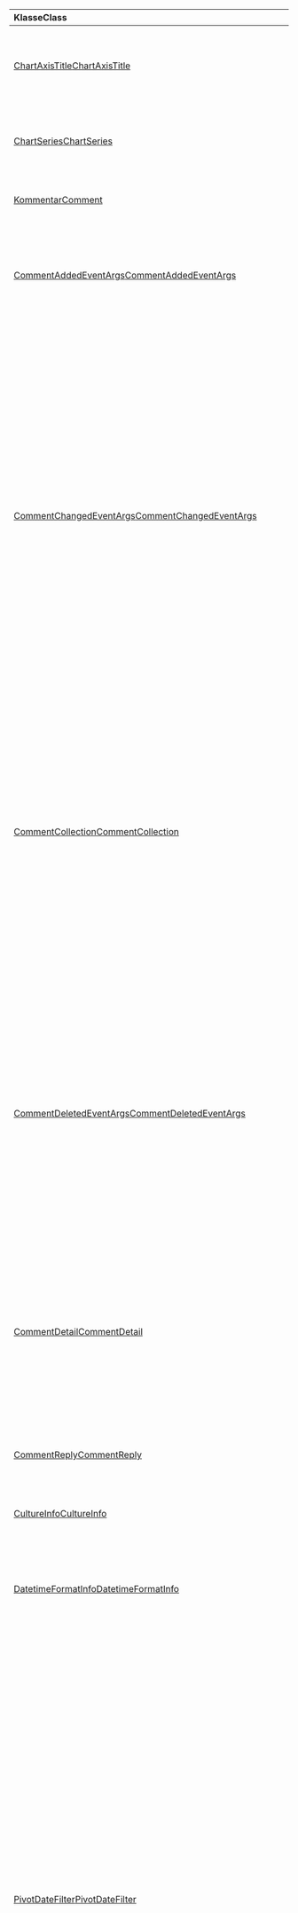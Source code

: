 | <span data-ttu-id="d9bc7-101">Klasse</span><span class="sxs-lookup"><span data-stu-id="d9bc7-101">Class</span></span> | <span data-ttu-id="d9bc7-102">Felder</span><span class="sxs-lookup"><span data-stu-id="d9bc7-102">Fields</span></span> | <span data-ttu-id="d9bc7-103">Beschreibung</span><span class="sxs-lookup"><span data-stu-id="d9bc7-103">Description</span></span> |
|:---|:---|:---|
|[<span data-ttu-id="d9bc7-104">ChartAxisTitle</span><span class="sxs-lookup"><span data-stu-id="d9bc7-104">ChartAxisTitle</span></span>](/javascript/api/excel/excel.chartaxistitle)|[<span data-ttu-id="d9bc7-105">textOrientation</span><span class="sxs-lookup"><span data-stu-id="d9bc7-105">textOrientation</span></span>](/javascript/api/excel/excel.chartaxistitle#textorientation)|<span data-ttu-id="d9bc7-106">Gibt den Winkel an, an dem der Text für den Titel der Diagrammachse ausgerichtet ist.</span><span class="sxs-lookup"><span data-stu-id="d9bc7-106">Specifies the angle to which the text is oriented for the chart axis title.</span></span>|
|[<span data-ttu-id="d9bc7-107">ChartSeries</span><span class="sxs-lookup"><span data-stu-id="d9bc7-107">ChartSeries</span></span>](/javascript/api/excel/excel.chartseries)|[<span data-ttu-id="d9bc7-108">getDimensionValues(dimension: Excel. ChartSeriesDimension)</span><span class="sxs-lookup"><span data-stu-id="d9bc7-108">getDimensionValues(dimension: Excel.ChartSeriesDimension)</span></span>](/javascript/api/excel/excel.chartseries#getdimensionvalues-dimension-)|<span data-ttu-id="d9bc7-109">Ruft die Werte aus einer einzelnen Dimension der Diagrammreihe ab.</span><span class="sxs-lookup"><span data-stu-id="d9bc7-109">Gets the values from a single dimension of the chart series.</span></span>|
|[<span data-ttu-id="d9bc7-110">Kommentar</span><span class="sxs-lookup"><span data-stu-id="d9bc7-110">Comment</span></span>](/javascript/api/excel/excel.comment)|[<span data-ttu-id="d9bc7-111">contentType</span><span class="sxs-lookup"><span data-stu-id="d9bc7-111">contentType</span></span>](/javascript/api/excel/excel.comment#contenttype)|<span data-ttu-id="d9bc7-112">Ruft den Inhaltstyp des Kommentars ab.</span><span class="sxs-lookup"><span data-stu-id="d9bc7-112">Gets the content type of the comment.</span></span>|
|[<span data-ttu-id="d9bc7-113">CommentAddedEventArgs</span><span class="sxs-lookup"><span data-stu-id="d9bc7-113">CommentAddedEventArgs</span></span>](/javascript/api/excel/excel.commentaddedeventargs)|[<span data-ttu-id="d9bc7-114">commentDetails</span><span class="sxs-lookup"><span data-stu-id="d9bc7-114">commentDetails</span></span>](/javascript/api/excel/excel.commentaddedeventargs#commentdetails)|<span data-ttu-id="d9bc7-115">Ruft das `CommentDetail` Array ab, das die Kommentar-ID und die IDs der zugehörigen Antworten enthält.</span><span class="sxs-lookup"><span data-stu-id="d9bc7-115">Gets the `CommentDetail` array that contains the comment ID and IDs of its related replies.</span></span>|
||[<span data-ttu-id="d9bc7-116">source</span><span class="sxs-lookup"><span data-stu-id="d9bc7-116">source</span></span>](/javascript/api/excel/excel.commentaddedeventargs#source)|<span data-ttu-id="d9bc7-117">Gibt die Quelle des Ereignisses an.</span><span class="sxs-lookup"><span data-stu-id="d9bc7-117">Specifies the source of the event.</span></span>|
||[<span data-ttu-id="d9bc7-118">type</span><span class="sxs-lookup"><span data-stu-id="d9bc7-118">type</span></span>](/javascript/api/excel/excel.commentaddedeventargs#type)|<span data-ttu-id="d9bc7-119">Ruft den Typ des Ereignisses ab.</span><span class="sxs-lookup"><span data-stu-id="d9bc7-119">Gets the type of the event.</span></span>|
||[<span data-ttu-id="d9bc7-120">worksheetId</span><span class="sxs-lookup"><span data-stu-id="d9bc7-120">worksheetId</span></span>](/javascript/api/excel/excel.commentaddedeventargs#worksheetid)|<span data-ttu-id="d9bc7-121">Ruft die ID des Arbeitsblatts ab, in dem das Ereignis aufgetreten ist.</span><span class="sxs-lookup"><span data-stu-id="d9bc7-121">Gets the ID of the worksheet in which the event happened.</span></span>|
|[<span data-ttu-id="d9bc7-122">CommentChangedEventArgs</span><span class="sxs-lookup"><span data-stu-id="d9bc7-122">CommentChangedEventArgs</span></span>](/javascript/api/excel/excel.commentchangedeventargs)|[<span data-ttu-id="d9bc7-123">changeType</span><span class="sxs-lookup"><span data-stu-id="d9bc7-123">changeType</span></span>](/javascript/api/excel/excel.commentchangedeventargs#changetype)|<span data-ttu-id="d9bc7-124">Ruft den Änderungstyp ab, der angibt, wie das geänderte Ereignis ausgelöst wird.</span><span class="sxs-lookup"><span data-stu-id="d9bc7-124">Gets the change type that represents how the changed event is triggered.</span></span>|
||[<span data-ttu-id="d9bc7-125">commentDetails</span><span class="sxs-lookup"><span data-stu-id="d9bc7-125">commentDetails</span></span>](/javascript/api/excel/excel.commentchangedeventargs#commentdetails)|<span data-ttu-id="d9bc7-126">Ruft das `CommentDetail` Array ab, das die Kommentar-ID und die IDs der zugehörigen Antworten enthält.</span><span class="sxs-lookup"><span data-stu-id="d9bc7-126">Get the `CommentDetail` array which contains the comment ID and IDs of its related replies.</span></span>|
||[<span data-ttu-id="d9bc7-127">source</span><span class="sxs-lookup"><span data-stu-id="d9bc7-127">source</span></span>](/javascript/api/excel/excel.commentchangedeventargs#source)|<span data-ttu-id="d9bc7-128">Gibt die Quelle des Ereignisses an.</span><span class="sxs-lookup"><span data-stu-id="d9bc7-128">Specifies the source of the event.</span></span>|
||[<span data-ttu-id="d9bc7-129">type</span><span class="sxs-lookup"><span data-stu-id="d9bc7-129">type</span></span>](/javascript/api/excel/excel.commentchangedeventargs#type)|<span data-ttu-id="d9bc7-130">Ruft den Typ des Ereignisses ab.</span><span class="sxs-lookup"><span data-stu-id="d9bc7-130">Gets the type of the event.</span></span>|
||[<span data-ttu-id="d9bc7-131">worksheetId</span><span class="sxs-lookup"><span data-stu-id="d9bc7-131">worksheetId</span></span>](/javascript/api/excel/excel.commentchangedeventargs#worksheetid)|<span data-ttu-id="d9bc7-132">Ruft die ID des Arbeitsblatts ab, in dem das Ereignis aufgetreten ist.</span><span class="sxs-lookup"><span data-stu-id="d9bc7-132">Gets the ID of the worksheet in which the event happened.</span></span>|
|[<span data-ttu-id="d9bc7-133">CommentCollection</span><span class="sxs-lookup"><span data-stu-id="d9bc7-133">CommentCollection</span></span>](/javascript/api/excel/excel.commentcollection)|[<span data-ttu-id="d9bc7-134">onAdded</span><span class="sxs-lookup"><span data-stu-id="d9bc7-134">onAdded</span></span>](/javascript/api/excel/excel.commentcollection#onadded)|<span data-ttu-id="d9bc7-135">Tritt auf, wenn die Kommentare hinzugefügt werden.</span><span class="sxs-lookup"><span data-stu-id="d9bc7-135">Occurs when the comments are added.</span></span>|
||[<span data-ttu-id="d9bc7-136">onChanged</span><span class="sxs-lookup"><span data-stu-id="d9bc7-136">onChanged</span></span>](/javascript/api/excel/excel.commentcollection#onchanged)|<span data-ttu-id="d9bc7-137">Tritt auf, wenn Kommentare oder Antworten in einer Kommentarsammlung geändert werden, z. B. wenn Antworten gelöscht werden.</span><span class="sxs-lookup"><span data-stu-id="d9bc7-137">Occurs when comments or replies in a comment collection are changed, including when replies are deleted.</span></span>|
||[<span data-ttu-id="d9bc7-138">onDeleted</span><span class="sxs-lookup"><span data-stu-id="d9bc7-138">onDeleted</span></span>](/javascript/api/excel/excel.commentcollection#ondeleted)|<span data-ttu-id="d9bc7-139">Tritt auf, wenn Kommentare in der Kommentarsammlung gelöscht werden.</span><span class="sxs-lookup"><span data-stu-id="d9bc7-139">Occurs when comments are deleted in the comment collection.</span></span>|
|[<span data-ttu-id="d9bc7-140">CommentDeletedEventArgs</span><span class="sxs-lookup"><span data-stu-id="d9bc7-140">CommentDeletedEventArgs</span></span>](/javascript/api/excel/excel.commentdeletedeventargs)|[<span data-ttu-id="d9bc7-141">commentDetails</span><span class="sxs-lookup"><span data-stu-id="d9bc7-141">commentDetails</span></span>](/javascript/api/excel/excel.commentdeletedeventargs#commentdetails)|<span data-ttu-id="d9bc7-142">Ruft das `CommentDetail` Array ab, das die Kommentar-ID und die IDs der zugehörigen Antworten enthält.</span><span class="sxs-lookup"><span data-stu-id="d9bc7-142">Gets the `CommentDetail` array that contains the comment ID and IDs of its related replies.</span></span>|
||[<span data-ttu-id="d9bc7-143">source</span><span class="sxs-lookup"><span data-stu-id="d9bc7-143">source</span></span>](/javascript/api/excel/excel.commentdeletedeventargs#source)|<span data-ttu-id="d9bc7-144">Gibt die Quelle des Ereignisses an.</span><span class="sxs-lookup"><span data-stu-id="d9bc7-144">Specifies the source of the event.</span></span>|
||[<span data-ttu-id="d9bc7-145">type</span><span class="sxs-lookup"><span data-stu-id="d9bc7-145">type</span></span>](/javascript/api/excel/excel.commentdeletedeventargs#type)|<span data-ttu-id="d9bc7-146">Ruft den Typ des Ereignisses ab.</span><span class="sxs-lookup"><span data-stu-id="d9bc7-146">Gets the type of the event.</span></span>|
||[<span data-ttu-id="d9bc7-147">worksheetId</span><span class="sxs-lookup"><span data-stu-id="d9bc7-147">worksheetId</span></span>](/javascript/api/excel/excel.commentdeletedeventargs#worksheetid)|<span data-ttu-id="d9bc7-148">Ruft die ID des Arbeitsblatts ab, in dem das Ereignis aufgetreten ist.</span><span class="sxs-lookup"><span data-stu-id="d9bc7-148">Gets the ID of the worksheet in which the event happened.</span></span>|
|[<span data-ttu-id="d9bc7-149">CommentDetail</span><span class="sxs-lookup"><span data-stu-id="d9bc7-149">CommentDetail</span></span>](/javascript/api/excel/excel.commentdetail)|[<span data-ttu-id="d9bc7-150">commentId</span><span class="sxs-lookup"><span data-stu-id="d9bc7-150">commentId</span></span>](/javascript/api/excel/excel.commentdetail#commentid)|<span data-ttu-id="d9bc7-151">Stellt die ID des Kommentars dar.</span><span class="sxs-lookup"><span data-stu-id="d9bc7-151">Represents the ID of the comment.</span></span>|
||[<span data-ttu-id="d9bc7-152">replyIds</span><span class="sxs-lookup"><span data-stu-id="d9bc7-152">replyIds</span></span>](/javascript/api/excel/excel.commentdetail#replyids)|<span data-ttu-id="d9bc7-153">Stellt die IDs der zugehörigen Antworten dar, die zum Kommentar gehören.</span><span class="sxs-lookup"><span data-stu-id="d9bc7-153">Represents the IDs of the related replies that belong to the comment.</span></span>|
|[<span data-ttu-id="d9bc7-154">CommentReply</span><span class="sxs-lookup"><span data-stu-id="d9bc7-154">CommentReply</span></span>](/javascript/api/excel/excel.commentreply)|[<span data-ttu-id="d9bc7-155">contentType</span><span class="sxs-lookup"><span data-stu-id="d9bc7-155">contentType</span></span>](/javascript/api/excel/excel.commentreply#contenttype)|<span data-ttu-id="d9bc7-156">Der Inhaltstyp der Antwort.</span><span class="sxs-lookup"><span data-stu-id="d9bc7-156">The content type of the reply.</span></span>|
|[<span data-ttu-id="d9bc7-157">CultureInfo</span><span class="sxs-lookup"><span data-stu-id="d9bc7-157">CultureInfo</span></span>](/javascript/api/excel/excel.cultureinfo)|[<span data-ttu-id="d9bc7-158">Datetimeformat</span><span class="sxs-lookup"><span data-stu-id="d9bc7-158">datetimeFormat</span></span>](/javascript/api/excel/excel.cultureinfo#datetimeformat)|<span data-ttu-id="d9bc7-159">Definiert das kulturell geeignete Format für die Anzeige von Datum und Uhrzeit.</span><span class="sxs-lookup"><span data-stu-id="d9bc7-159">Defines the culturally appropriate format of displaying date and time.</span></span>|
|[<span data-ttu-id="d9bc7-160">DatetimeFormatInfo</span><span class="sxs-lookup"><span data-stu-id="d9bc7-160">DatetimeFormatInfo</span></span>](/javascript/api/excel/excel.datetimeformatinfo)|[<span data-ttu-id="d9bc7-161">dateSeparator</span><span class="sxs-lookup"><span data-stu-id="d9bc7-161">dateSeparator</span></span>](/javascript/api/excel/excel.datetimeformatinfo#dateseparator)|<span data-ttu-id="d9bc7-162">Ruft die Zeichenfolge ab, die als Datumstrennzeichen verwendet wird.</span><span class="sxs-lookup"><span data-stu-id="d9bc7-162">Gets the string used as the date separator.</span></span>|
||[<span data-ttu-id="d9bc7-163">Longdatepattern</span><span class="sxs-lookup"><span data-stu-id="d9bc7-163">longDatePattern</span></span>](/javascript/api/excel/excel.datetimeformatinfo#longdatepattern)|<span data-ttu-id="d9bc7-164">Ruft die Formatzeichenfolge für einen langen Datumswert ab.</span><span class="sxs-lookup"><span data-stu-id="d9bc7-164">Gets the format string for a long date value.</span></span>|
||[<span data-ttu-id="d9bc7-165">longTimePattern</span><span class="sxs-lookup"><span data-stu-id="d9bc7-165">longTimePattern</span></span>](/javascript/api/excel/excel.datetimeformatinfo#longtimepattern)|<span data-ttu-id="d9bc7-166">Ruft die Formatzeichenfolge für einen langen Zeitwert ab.</span><span class="sxs-lookup"><span data-stu-id="d9bc7-166">Gets the format string for a long time value.</span></span>|
||[<span data-ttu-id="d9bc7-167">Shortdatepattern</span><span class="sxs-lookup"><span data-stu-id="d9bc7-167">shortDatePattern</span></span>](/javascript/api/excel/excel.datetimeformatinfo#shortdatepattern)|<span data-ttu-id="d9bc7-168">Ruft die Formatzeichenfolge für einen kurzen Datumswert ab.</span><span class="sxs-lookup"><span data-stu-id="d9bc7-168">Gets the format string for a short date value.</span></span>|
||[<span data-ttu-id="d9bc7-169">timeSeparator</span><span class="sxs-lookup"><span data-stu-id="d9bc7-169">timeSeparator</span></span>](/javascript/api/excel/excel.datetimeformatinfo#timeseparator)|<span data-ttu-id="d9bc7-170">Ruft die Zeichenfolge ab, die als Zeittrennzeichen verwendet wird.</span><span class="sxs-lookup"><span data-stu-id="d9bc7-170">Gets the string used as the time separator.</span></span>|
|[<span data-ttu-id="d9bc7-171">PivotDateFilter</span><span class="sxs-lookup"><span data-stu-id="d9bc7-171">PivotDateFilter</span></span>](/javascript/api/excel/excel.pivotdatefilter)|[<span data-ttu-id="d9bc7-172">Komparator</span><span class="sxs-lookup"><span data-stu-id="d9bc7-172">comparator</span></span>](/javascript/api/excel/excel.pivotdatefilter#comparator)|<span data-ttu-id="d9bc7-173">Der Vergleichswert ist der statische Wert, mit dem andere Werte verglichen werden.</span><span class="sxs-lookup"><span data-stu-id="d9bc7-173">The comparator is the static value to which other values are compared.</span></span>|
||[<span data-ttu-id="d9bc7-174">Bedingung</span><span class="sxs-lookup"><span data-stu-id="d9bc7-174">condition</span></span>](/javascript/api/excel/excel.pivotdatefilter#condition)|<span data-ttu-id="d9bc7-175">Gibt die Bedingung für den Filter an, der die erforderlichen Filterkriterien definiert.</span><span class="sxs-lookup"><span data-stu-id="d9bc7-175">Specifies the condition for the filter, which defines the necessary filtering criteria.</span></span>|
||[<span data-ttu-id="d9bc7-176">Exklusive</span><span class="sxs-lookup"><span data-stu-id="d9bc7-176">exclusive</span></span>](/javascript/api/excel/excel.pivotdatefilter#exclusive)|<span data-ttu-id="d9bc7-177">Wenn `true` , filter *excludes* items that meet criteria.</span><span class="sxs-lookup"><span data-stu-id="d9bc7-177">If `true`, filter *excludes* items that meet criteria.</span></span>|
||[<span data-ttu-id="d9bc7-178">Lowerbound</span><span class="sxs-lookup"><span data-stu-id="d9bc7-178">lowerBound</span></span>](/javascript/api/excel/excel.pivotdatefilter#lowerbound)|<span data-ttu-id="d9bc7-179">Die untere Grenze des Bereichs für die `between` Filterbedingung.</span><span class="sxs-lookup"><span data-stu-id="d9bc7-179">The lower-bound of the range for the `between` filter condition.</span></span>|
||[<span data-ttu-id="d9bc7-180">upperBound</span><span class="sxs-lookup"><span data-stu-id="d9bc7-180">upperBound</span></span>](/javascript/api/excel/excel.pivotdatefilter#upperbound)|<span data-ttu-id="d9bc7-181">Die obere Grenze des Bereichs für die `between` Filterbedingung.</span><span class="sxs-lookup"><span data-stu-id="d9bc7-181">The upper-bound of the range for the `between` filter condition.</span></span>|
||[<span data-ttu-id="d9bc7-182">wholeDays</span><span class="sxs-lookup"><span data-stu-id="d9bc7-182">wholeDays</span></span>](/javascript/api/excel/excel.pivotdatefilter#wholedays)|<span data-ttu-id="d9bc7-183">Gibt für `equals` , `before` und `after` `between` Filterbedingungen an, ob Vergleiche als ganze Tage durchgeführt werden sollen.</span><span class="sxs-lookup"><span data-stu-id="d9bc7-183">For `equals`, `before`, `after`, and `between` filter conditions, indicates if comparisons should be made as whole days.</span></span>|
|[<span data-ttu-id="d9bc7-184">PivotField</span><span class="sxs-lookup"><span data-stu-id="d9bc7-184">PivotField</span></span>](/javascript/api/excel/excel.pivotfield)|[<span data-ttu-id="d9bc7-185">applyFilter(filter: Excel. PivotFilters)</span><span class="sxs-lookup"><span data-stu-id="d9bc7-185">applyFilter(filter: Excel.PivotFilters)</span></span>](/javascript/api/excel/excel.pivotfield#applyfilter-filter-)|<span data-ttu-id="d9bc7-186">Legt einen oder mehrere der aktuellen PivotFilter des Felds fest und wendet sie auf das Feld an.</span><span class="sxs-lookup"><span data-stu-id="d9bc7-186">Sets one or more of the field's current PivotFilters and applies them to the field.</span></span>|
||[<span data-ttu-id="d9bc7-187">clearAllFilters()</span><span class="sxs-lookup"><span data-stu-id="d9bc7-187">clearAllFilters()</span></span>](/javascript/api/excel/excel.pivotfield#clearallfilters--)|<span data-ttu-id="d9bc7-188">Löscht alle Kriterien aus allen Filtern des Felds.</span><span class="sxs-lookup"><span data-stu-id="d9bc7-188">Clears all criteria from all of the field's filters.</span></span>|
||[<span data-ttu-id="d9bc7-189">clearFilter(filterType: Excel. PivotFilterType)</span><span class="sxs-lookup"><span data-stu-id="d9bc7-189">clearFilter(filterType: Excel.PivotFilterType)</span></span>](/javascript/api/excel/excel.pivotfield#clearfilter-filtertype-)|<span data-ttu-id="d9bc7-190">Löscht alle vorhandenen Kriterien aus dem Feldfilter des angegebenen Typs (sofern derzeit eines angewendet wird).</span><span class="sxs-lookup"><span data-stu-id="d9bc7-190">Clears all existing criteria from the field's filter of the given type (if one is currently applied).</span></span>|
||[<span data-ttu-id="d9bc7-191">getFilters()</span><span class="sxs-lookup"><span data-stu-id="d9bc7-191">getFilters()</span></span>](/javascript/api/excel/excel.pivotfield#getfilters--)|<span data-ttu-id="d9bc7-192">Ruft alle Filter ab, die derzeit auf das Feld angewendet werden.</span><span class="sxs-lookup"><span data-stu-id="d9bc7-192">Gets all filters currently applied on the field.</span></span>|
||[<span data-ttu-id="d9bc7-193">isFiltered(filterType?: Excel. PivotFilterType)</span><span class="sxs-lookup"><span data-stu-id="d9bc7-193">isFiltered(filterType?: Excel.PivotFilterType)</span></span>](/javascript/api/excel/excel.pivotfield#isfiltered-filtertype-)|<span data-ttu-id="d9bc7-194">Überprüft, ob auf das Feld angewendete Filter vorhanden sind.</span><span class="sxs-lookup"><span data-stu-id="d9bc7-194">Checks if there are any applied filters on the field.</span></span>|
|[<span data-ttu-id="d9bc7-195">PivotFilters</span><span class="sxs-lookup"><span data-stu-id="d9bc7-195">PivotFilters</span></span>](/javascript/api/excel/excel.pivotfilters)|[<span data-ttu-id="d9bc7-196">dateFilter</span><span class="sxs-lookup"><span data-stu-id="d9bc7-196">dateFilter</span></span>](/javascript/api/excel/excel.pivotfilters#datefilter)|<span data-ttu-id="d9bc7-197">Der aktuell angewendete Datumsfilter des PivotFields.</span><span class="sxs-lookup"><span data-stu-id="d9bc7-197">The PivotField's currently applied date filter.</span></span>|
||[<span data-ttu-id="d9bc7-198">labelFilter</span><span class="sxs-lookup"><span data-stu-id="d9bc7-198">labelFilter</span></span>](/javascript/api/excel/excel.pivotfilters#labelfilter)|<span data-ttu-id="d9bc7-199">Der aktuell angewendete Bezeichnungsfilter des PivotFields.</span><span class="sxs-lookup"><span data-stu-id="d9bc7-199">The PivotField's currently applied label filter.</span></span>|
||[<span data-ttu-id="d9bc7-200">manualFilter</span><span class="sxs-lookup"><span data-stu-id="d9bc7-200">manualFilter</span></span>](/javascript/api/excel/excel.pivotfilters#manualfilter)|<span data-ttu-id="d9bc7-201">Der aktuell angewendete manuelle Filter des PivotFields.</span><span class="sxs-lookup"><span data-stu-id="d9bc7-201">The PivotField's currently applied manual filter.</span></span>|
||[<span data-ttu-id="d9bc7-202">valueFilter</span><span class="sxs-lookup"><span data-stu-id="d9bc7-202">valueFilter</span></span>](/javascript/api/excel/excel.pivotfilters#valuefilter)|<span data-ttu-id="d9bc7-203">Der aktuell angewendete Wertfilter des PivotFields.</span><span class="sxs-lookup"><span data-stu-id="d9bc7-203">The PivotField's currently applied value filter.</span></span>|
|[<span data-ttu-id="d9bc7-204">PivotLabelFilter</span><span class="sxs-lookup"><span data-stu-id="d9bc7-204">PivotLabelFilter</span></span>](/javascript/api/excel/excel.pivotlabelfilter)|[<span data-ttu-id="d9bc7-205">Komparator</span><span class="sxs-lookup"><span data-stu-id="d9bc7-205">comparator</span></span>](/javascript/api/excel/excel.pivotlabelfilter#comparator)|<span data-ttu-id="d9bc7-206">Der Vergleichswert ist der statische Wert, mit dem andere Werte verglichen werden.</span><span class="sxs-lookup"><span data-stu-id="d9bc7-206">The comparator is the static value to which other values are compared.</span></span>|
||[<span data-ttu-id="d9bc7-207">Bedingung</span><span class="sxs-lookup"><span data-stu-id="d9bc7-207">condition</span></span>](/javascript/api/excel/excel.pivotlabelfilter#condition)|<span data-ttu-id="d9bc7-208">Gibt die Bedingung für den Filter an, die die erforderlichen Filterkriterien definiert.</span><span class="sxs-lookup"><span data-stu-id="d9bc7-208">Specifies the condition for the filter, which defines the necessary filtering criteria.</span></span>|
||[<span data-ttu-id="d9bc7-209">Exklusive</span><span class="sxs-lookup"><span data-stu-id="d9bc7-209">exclusive</span></span>](/javascript/api/excel/excel.pivotlabelfilter#exclusive)|<span data-ttu-id="d9bc7-210">Wenn `true` , filter *excludes* items that meet criteria.</span><span class="sxs-lookup"><span data-stu-id="d9bc7-210">If `true`, filter *excludes* items that meet criteria.</span></span>|
||[<span data-ttu-id="d9bc7-211">Lowerbound</span><span class="sxs-lookup"><span data-stu-id="d9bc7-211">lowerBound</span></span>](/javascript/api/excel/excel.pivotlabelfilter#lowerbound)|<span data-ttu-id="d9bc7-212">Die untere Grenze des Bereichs für die `between` Filterbedingung.</span><span class="sxs-lookup"><span data-stu-id="d9bc7-212">The lower-bound of the range for the `between` filter condition.</span></span>|
||[<span data-ttu-id="d9bc7-213">substring</span><span class="sxs-lookup"><span data-stu-id="d9bc7-213">substring</span></span>](/javascript/api/excel/excel.pivotlabelfilter#substring)|<span data-ttu-id="d9bc7-214">Die teilzeichenfolge für `beginsWith` `endsWith` , und `contains` Filterbedingungen verwendet.</span><span class="sxs-lookup"><span data-stu-id="d9bc7-214">The substring used for `beginsWith`, `endsWith`, and `contains` filter conditions.</span></span>|
||[<span data-ttu-id="d9bc7-215">upperBound</span><span class="sxs-lookup"><span data-stu-id="d9bc7-215">upperBound</span></span>](/javascript/api/excel/excel.pivotlabelfilter#upperbound)|<span data-ttu-id="d9bc7-216">Die obere Grenze des Bereichs für die `between` Filterbedingung.</span><span class="sxs-lookup"><span data-stu-id="d9bc7-216">The upper-bound of the range for the `between` filter condition.</span></span>|
|[<span data-ttu-id="d9bc7-217">PivotManualFilter</span><span class="sxs-lookup"><span data-stu-id="d9bc7-217">PivotManualFilter</span></span>](/javascript/api/excel/excel.pivotmanualfilter)|[<span data-ttu-id="d9bc7-218">selectedItems</span><span class="sxs-lookup"><span data-stu-id="d9bc7-218">selectedItems</span></span>](/javascript/api/excel/excel.pivotmanualfilter#selecteditems)|<span data-ttu-id="d9bc7-219">Eine Liste der ausgewählten Elemente, die manuell gefiltert werden sollen.</span><span class="sxs-lookup"><span data-stu-id="d9bc7-219">A list of selected items to manually filter.</span></span>|
|[<span data-ttu-id="d9bc7-220">PivotTable</span><span class="sxs-lookup"><span data-stu-id="d9bc7-220">PivotTable</span></span>](/javascript/api/excel/excel.pivottable)|[<span data-ttu-id="d9bc7-221">allowMultipleFiltersPerField</span><span class="sxs-lookup"><span data-stu-id="d9bc7-221">allowMultipleFiltersPerField</span></span>](/javascript/api/excel/excel.pivottable#allowmultiplefiltersperfield)|<span data-ttu-id="d9bc7-222">Gibt an, ob die PivotTable die Anwendung mehrerer PivotFilter auf einem bestimmten PivotField in der Tabelle zulässt.</span><span class="sxs-lookup"><span data-stu-id="d9bc7-222">Specifies if the PivotTable allows the application of multiple PivotFilters on a given PivotField in the table.</span></span>|
|[<span data-ttu-id="d9bc7-223">PivotTableScopedCollection</span><span class="sxs-lookup"><span data-stu-id="d9bc7-223">PivotTableScopedCollection</span></span>](/javascript/api/excel/excel.pivottablescopedcollection)|[<span data-ttu-id="d9bc7-224">getCount()</span><span class="sxs-lookup"><span data-stu-id="d9bc7-224">getCount()</span></span>](/javascript/api/excel/excel.pivottablescopedcollection#getcount--)|<span data-ttu-id="d9bc7-225">Ruft die Anzahl der PivotTables in der Auflistung ab.</span><span class="sxs-lookup"><span data-stu-id="d9bc7-225">Gets the number of PivotTables in the collection.</span></span>|
||[<span data-ttu-id="d9bc7-226">getFirst()</span><span class="sxs-lookup"><span data-stu-id="d9bc7-226">getFirst()</span></span>](/javascript/api/excel/excel.pivottablescopedcollection#getfirst--)|<span data-ttu-id="d9bc7-227">Ruft die erste PivotTable in der Auflistung ab.</span><span class="sxs-lookup"><span data-stu-id="d9bc7-227">Gets the first PivotTable in the collection.</span></span>|
||[<span data-ttu-id="d9bc7-228">getItem(key: string)</span><span class="sxs-lookup"><span data-stu-id="d9bc7-228">getItem(key: string)</span></span>](/javascript/api/excel/excel.pivottablescopedcollection#getitem-key-)|<span data-ttu-id="d9bc7-229">Ruft eine PivotTable anhand des Namens ab.</span><span class="sxs-lookup"><span data-stu-id="d9bc7-229">Gets a PivotTable by name.</span></span>|
||[<span data-ttu-id="d9bc7-230">GetItemOrNullObject(name: string)</span><span class="sxs-lookup"><span data-stu-id="d9bc7-230">getItemOrNullObject(name: string)</span></span>](/javascript/api/excel/excel.pivottablescopedcollection#getitemornullobject-name-)|<span data-ttu-id="d9bc7-231">Ruft eine PivotTable anhand des Namens ab.</span><span class="sxs-lookup"><span data-stu-id="d9bc7-231">Gets a PivotTable by name.</span></span>|
||[<span data-ttu-id="d9bc7-232">items</span><span class="sxs-lookup"><span data-stu-id="d9bc7-232">items</span></span>](/javascript/api/excel/excel.pivottablescopedcollection#items)|<span data-ttu-id="d9bc7-233">Ruft die geladenen untergeordneten Elemente in dieser Sammlung ab.</span><span class="sxs-lookup"><span data-stu-id="d9bc7-233">Gets the loaded child items in this collection.</span></span>|
|[<span data-ttu-id="d9bc7-234">PivotValueFilter</span><span class="sxs-lookup"><span data-stu-id="d9bc7-234">PivotValueFilter</span></span>](/javascript/api/excel/excel.pivotvaluefilter)|[<span data-ttu-id="d9bc7-235">Komparator</span><span class="sxs-lookup"><span data-stu-id="d9bc7-235">comparator</span></span>](/javascript/api/excel/excel.pivotvaluefilter#comparator)|<span data-ttu-id="d9bc7-236">Der Vergleichswert ist der statische Wert, mit dem andere Werte verglichen werden.</span><span class="sxs-lookup"><span data-stu-id="d9bc7-236">The comparator is the static value to which other values are compared.</span></span>|
||[<span data-ttu-id="d9bc7-237">Bedingung</span><span class="sxs-lookup"><span data-stu-id="d9bc7-237">condition</span></span>](/javascript/api/excel/excel.pivotvaluefilter#condition)|<span data-ttu-id="d9bc7-238">Gibt die Bedingung für den Filter an, die die erforderlichen Filterkriterien definiert.</span><span class="sxs-lookup"><span data-stu-id="d9bc7-238">Specifies the condition for the filter, which defines the necessary filtering criteria.</span></span>|
||[<span data-ttu-id="d9bc7-239">Exklusive</span><span class="sxs-lookup"><span data-stu-id="d9bc7-239">exclusive</span></span>](/javascript/api/excel/excel.pivotvaluefilter#exclusive)|<span data-ttu-id="d9bc7-240">Wenn `true` , filter *excludes* items that meet criteria.</span><span class="sxs-lookup"><span data-stu-id="d9bc7-240">If `true`, filter *excludes* items that meet criteria.</span></span>|
||[<span data-ttu-id="d9bc7-241">Lowerbound</span><span class="sxs-lookup"><span data-stu-id="d9bc7-241">lowerBound</span></span>](/javascript/api/excel/excel.pivotvaluefilter#lowerbound)|<span data-ttu-id="d9bc7-242">Die untere Grenze des Bereichs für die `between` Filterbedingung.</span><span class="sxs-lookup"><span data-stu-id="d9bc7-242">The lower-bound of the range for the `between` filter condition.</span></span>|
||[<span data-ttu-id="d9bc7-243">selectionType</span><span class="sxs-lookup"><span data-stu-id="d9bc7-243">selectionType</span></span>](/javascript/api/excel/excel.pivotvaluefilter#selectiontype)|<span data-ttu-id="d9bc7-244">Gibt an, ob der Filter für die top/bottom N-Elemente, top/bottom N percent oder top/bottom N sum ist.</span><span class="sxs-lookup"><span data-stu-id="d9bc7-244">Specifies if the filter is for the top/bottom N items, top/bottom N percent, or top/bottom N sum.</span></span>|
||[<span data-ttu-id="d9bc7-245">Schwelle</span><span class="sxs-lookup"><span data-stu-id="d9bc7-245">threshold</span></span>](/javascript/api/excel/excel.pivotvaluefilter#threshold)|<span data-ttu-id="d9bc7-246">Die N-Schwellenwertanzahl der Elemente, Prozent oder Summe, die nach einer Filterbedingung oben/unten gefiltert werden sollen.</span><span class="sxs-lookup"><span data-stu-id="d9bc7-246">The "N" threshold number of items, percent, or sum to be filtered for a top/bottom filter condition.</span></span>|
||[<span data-ttu-id="d9bc7-247">upperBound</span><span class="sxs-lookup"><span data-stu-id="d9bc7-247">upperBound</span></span>](/javascript/api/excel/excel.pivotvaluefilter#upperbound)|<span data-ttu-id="d9bc7-248">Die obere Grenze des Bereichs für die `between` Filterbedingung.</span><span class="sxs-lookup"><span data-stu-id="d9bc7-248">The upper-bound of the range for the `between` filter condition.</span></span>|
||[<span data-ttu-id="d9bc7-249">value</span><span class="sxs-lookup"><span data-stu-id="d9bc7-249">value</span></span>](/javascript/api/excel/excel.pivotvaluefilter#value)|<span data-ttu-id="d9bc7-250">Name des ausgewählten "Werts" im Feld, nach dem gefiltert werden soll.</span><span class="sxs-lookup"><span data-stu-id="d9bc7-250">Name of the chosen "value" in the field by which to filter.</span></span>|
|[<span data-ttu-id="d9bc7-251">Range</span><span class="sxs-lookup"><span data-stu-id="d9bc7-251">Range</span></span>](/javascript/api/excel/excel.range)|[<span data-ttu-id="d9bc7-252">getDirectPrecedents()</span><span class="sxs-lookup"><span data-stu-id="d9bc7-252">getDirectPrecedents()</span></span>](/javascript/api/excel/excel.range#getdirectprecedents--)|<span data-ttu-id="d9bc7-253">Gibt ein `WorkbookRangeAreas` Objekt zurück, das den Bereich darstellt, der alle direkten Vorgänger einer Zelle im selben Arbeitsblatt oder in mehreren Arbeitsblättern enthält.</span><span class="sxs-lookup"><span data-stu-id="d9bc7-253">Returns a `WorkbookRangeAreas` object that represents the range containing all the direct precedents of a cell in the same worksheet or in multiple worksheets.</span></span>|
||[<span data-ttu-id="d9bc7-254">getPivotTables(fullyContained?: boolean)</span><span class="sxs-lookup"><span data-stu-id="d9bc7-254">getPivotTables(fullyContained?: boolean)</span></span>](/javascript/api/excel/excel.range#getpivottables-fullycontained-)|<span data-ttu-id="d9bc7-255">Ruft eine bereichsbezogene Auflistung von PivotTables ab, die sich mit dem Bereich überlappen.</span><span class="sxs-lookup"><span data-stu-id="d9bc7-255">Gets a scoped collection of PivotTables that overlap with the range.</span></span>|
||[<span data-ttu-id="d9bc7-256">getSpillParent()</span><span class="sxs-lookup"><span data-stu-id="d9bc7-256">getSpillParent()</span></span>](/javascript/api/excel/excel.range#getspillparent--)|<span data-ttu-id="d9bc7-257">Ruft das Bereichsobjekt ab, das die Ankerzelle für eine Zelle enthält, in die ein Überlauf erfolgen kann.</span><span class="sxs-lookup"><span data-stu-id="d9bc7-257">Gets the range object containing the anchor cell for a cell getting spilled into.</span></span>|
||[<span data-ttu-id="d9bc7-258">getSpillParentOrNullObject()</span><span class="sxs-lookup"><span data-stu-id="d9bc7-258">getSpillParentOrNullObject()</span></span>](/javascript/api/excel/excel.range#getspillparentornullobject--)|<span data-ttu-id="d9bc7-259">Ruft das Bereichsobjekt ab, das die Ankerzelle für die Zelle enthält, in die überlauft wird.</span><span class="sxs-lookup"><span data-stu-id="d9bc7-259">Gets the range object containing the anchor cell for the cell getting spilled into.</span></span>|
||[<span data-ttu-id="d9bc7-260">getSpillingToRange()</span><span class="sxs-lookup"><span data-stu-id="d9bc7-260">getSpillingToRange()</span></span>](/javascript/api/excel/excel.range#getspillingtorange--)|<span data-ttu-id="d9bc7-261">Ruft beim Aufruf für eine Ankerzelle das Bereichsobjekt ab, das den Überlaufbereich enthält.</span><span class="sxs-lookup"><span data-stu-id="d9bc7-261">Gets the range object containing the spill range when called on an anchor cell.</span></span>|
||[<span data-ttu-id="d9bc7-262">getSpillingToRangeOrNullObject()</span><span class="sxs-lookup"><span data-stu-id="d9bc7-262">getSpillingToRangeOrNullObject()</span></span>](/javascript/api/excel/excel.range#getspillingtorangeornullobject--)|<span data-ttu-id="d9bc7-263">Ruft beim Aufruf für eine Ankerzelle das Bereichsobjekt ab, das den Überlaufbereich enthält.</span><span class="sxs-lookup"><span data-stu-id="d9bc7-263">Gets the range object containing the spill range when called on an anchor cell.</span></span>|
||[<span data-ttu-id="d9bc7-264">hasSpill</span><span class="sxs-lookup"><span data-stu-id="d9bc7-264">hasSpill</span></span>](/javascript/api/excel/excel.range#hasspill)|<span data-ttu-id="d9bc7-265">Stellt dar, ob alle Zellen einen Überlaufrahmen aufweisen.</span><span class="sxs-lookup"><span data-stu-id="d9bc7-265">Represents if all cells have a spill border.</span></span>|
||[<span data-ttu-id="d9bc7-266">numberFormatCategories</span><span class="sxs-lookup"><span data-stu-id="d9bc7-266">numberFormatCategories</span></span>](/javascript/api/excel/excel.range#numberformatcategories)|<span data-ttu-id="d9bc7-267">Stellt die Kategorie des Zahlenformats jeder Zelle dar.</span><span class="sxs-lookup"><span data-stu-id="d9bc7-267">Represents the category of number format of each cell.</span></span>|
||[<span data-ttu-id="d9bc7-268">savedAsArray</span><span class="sxs-lookup"><span data-stu-id="d9bc7-268">savedAsArray</span></span>](/javascript/api/excel/excel.range#savedasarray)|<span data-ttu-id="d9bc7-269">Gibt an, ob alle Zellen als Arrayformel gespeichert würden.</span><span class="sxs-lookup"><span data-stu-id="d9bc7-269">Represents if all the cells would be saved as an array formula.</span></span>|
|[<span data-ttu-id="d9bc7-270">RangeAreasCollection</span><span class="sxs-lookup"><span data-stu-id="d9bc7-270">RangeAreasCollection</span></span>](/javascript/api/excel/excel.rangeareascollection)|[<span data-ttu-id="d9bc7-271">getCount()</span><span class="sxs-lookup"><span data-stu-id="d9bc7-271">getCount()</span></span>](/javascript/api/excel/excel.rangeareascollection#getcount--)|<span data-ttu-id="d9bc7-272">Ruft die Anzahl der `RangeAreas` Objekte in dieser Auflistung ab.</span><span class="sxs-lookup"><span data-stu-id="d9bc7-272">Gets the number of `RangeAreas` objects in this collection.</span></span>|
||[<span data-ttu-id="d9bc7-273">getItemAt(index: number)</span><span class="sxs-lookup"><span data-stu-id="d9bc7-273">getItemAt(index: number)</span></span>](/javascript/api/excel/excel.rangeareascollection#getitemat-index-)|<span data-ttu-id="d9bc7-274">Gibt das `RangeAreas` Objekt basierend auf der Position in der Auflistung zurück.</span><span class="sxs-lookup"><span data-stu-id="d9bc7-274">Returns the `RangeAreas` object based on position in the collection.</span></span>|
||[<span data-ttu-id="d9bc7-275">items</span><span class="sxs-lookup"><span data-stu-id="d9bc7-275">items</span></span>](/javascript/api/excel/excel.rangeareascollection#items)|<span data-ttu-id="d9bc7-276">Ruft die geladenen untergeordneten Elemente in dieser Sammlung ab.</span><span class="sxs-lookup"><span data-stu-id="d9bc7-276">Gets the loaded child items in this collection.</span></span>|
|[<span data-ttu-id="d9bc7-277">WorkbookRangeAreas</span><span class="sxs-lookup"><span data-stu-id="d9bc7-277">WorkbookRangeAreas</span></span>](/javascript/api/excel/excel.workbookrangeareas)|[<span data-ttu-id="d9bc7-278">getRangeAreasBySheet(key: string)</span><span class="sxs-lookup"><span data-stu-id="d9bc7-278">getRangeAreasBySheet(key: string)</span></span>](/javascript/api/excel/excel.workbookrangeareas#getrangeareasbysheet-key-)|<span data-ttu-id="d9bc7-279">Gibt das Objekt basierend auf der `RangeAreas` Arbeitsblatt-ID oder dem Namen in der Auflistung zurück.</span><span class="sxs-lookup"><span data-stu-id="d9bc7-279">Returns the `RangeAreas` object based on worksheet ID or name in the collection.</span></span>|
||[<span data-ttu-id="d9bc7-280">getRangeAreasOrNullObjectBySheet(key: string)</span><span class="sxs-lookup"><span data-stu-id="d9bc7-280">getRangeAreasOrNullObjectBySheet(key: string)</span></span>](/javascript/api/excel/excel.workbookrangeareas#getrangeareasornullobjectbysheet-key-)|<span data-ttu-id="d9bc7-281">Gibt das `RangeAreas` Objekt basierend auf dem Arbeitsblattnamen oder der ID in der Auflistung zurück.</span><span class="sxs-lookup"><span data-stu-id="d9bc7-281">Returns the `RangeAreas` object based on worksheet name or ID in the collection.</span></span>|
||[<span data-ttu-id="d9bc7-282">addresses</span><span class="sxs-lookup"><span data-stu-id="d9bc7-282">addresses</span></span>](/javascript/api/excel/excel.workbookrangeareas#addresses)|<span data-ttu-id="d9bc7-283">Gibt ein Array von Adressen im A1-Format zurück.</span><span class="sxs-lookup"><span data-stu-id="d9bc7-283">Returns an array of addresses in A1-style.</span></span>|
||[<span data-ttu-id="d9bc7-284">areas</span><span class="sxs-lookup"><span data-stu-id="d9bc7-284">areas</span></span>](/javascript/api/excel/excel.workbookrangeareas#areas)|<span data-ttu-id="d9bc7-285">Gibt das `RangeAreasCollection` Objekt zurück.</span><span class="sxs-lookup"><span data-stu-id="d9bc7-285">Returns the `RangeAreasCollection` object.</span></span>|
||[<span data-ttu-id="d9bc7-286">Bereiche</span><span class="sxs-lookup"><span data-stu-id="d9bc7-286">ranges</span></span>](/javascript/api/excel/excel.workbookrangeareas#ranges)|<span data-ttu-id="d9bc7-287">Gibt Bereiche zurück, aus denen dieses Objekt in einem `RangeCollection` Objekt besteht.</span><span class="sxs-lookup"><span data-stu-id="d9bc7-287">Returns ranges that comprise this object in a `RangeCollection` object.</span></span>|
|[<span data-ttu-id="d9bc7-288">Arbeitsblatt</span><span class="sxs-lookup"><span data-stu-id="d9bc7-288">Worksheet</span></span>](/javascript/api/excel/excel.worksheet)|[<span data-ttu-id="d9bc7-289">Customproperties</span><span class="sxs-lookup"><span data-stu-id="d9bc7-289">customProperties</span></span>](/javascript/api/excel/excel.worksheet#customproperties)|<span data-ttu-id="d9bc7-290">Ruft eine Auflistung benutzerdefinierter Eigenschaften auf Arbeitsblattebene ab.</span><span class="sxs-lookup"><span data-stu-id="d9bc7-290">Gets a collection of worksheet-level custom properties.</span></span>|
|[<span data-ttu-id="d9bc7-291">WorksheetCustomProperty</span><span class="sxs-lookup"><span data-stu-id="d9bc7-291">WorksheetCustomProperty</span></span>](/javascript/api/excel/excel.worksheetcustomproperty)|[<span data-ttu-id="d9bc7-292">delete()</span><span class="sxs-lookup"><span data-stu-id="d9bc7-292">delete()</span></span>](/javascript/api/excel/excel.worksheetcustomproperty#delete--)|<span data-ttu-id="d9bc7-293">Löscht die benutzerdefinierte Eigenschaft.</span><span class="sxs-lookup"><span data-stu-id="d9bc7-293">Deletes the custom property.</span></span>|
||[<span data-ttu-id="d9bc7-294">key</span><span class="sxs-lookup"><span data-stu-id="d9bc7-294">key</span></span>](/javascript/api/excel/excel.worksheetcustomproperty#key)|<span data-ttu-id="d9bc7-295">Ruft den Schlüssel der benutzerdefinierten Eigenschaft ab.</span><span class="sxs-lookup"><span data-stu-id="d9bc7-295">Gets the key of the custom property.</span></span>|
||[<span data-ttu-id="d9bc7-296">value</span><span class="sxs-lookup"><span data-stu-id="d9bc7-296">value</span></span>](/javascript/api/excel/excel.worksheetcustomproperty#value)|<span data-ttu-id="d9bc7-297">Ruft den Wert der benutzerdefinierten Eigenschaft ab oder legt ihn fest.</span><span class="sxs-lookup"><span data-stu-id="d9bc7-297">Gets or sets the value of the custom property.</span></span>|
|[<span data-ttu-id="d9bc7-298">WorksheetCustomPropertyCollection</span><span class="sxs-lookup"><span data-stu-id="d9bc7-298">WorksheetCustomPropertyCollection</span></span>](/javascript/api/excel/excel.worksheetcustompropertycollection)|[<span data-ttu-id="d9bc7-299">add(key: string, value: string)</span><span class="sxs-lookup"><span data-stu-id="d9bc7-299">add(key: string, value: string)</span></span>](/javascript/api/excel/excel.worksheetcustompropertycollection#add-key--value-)|<span data-ttu-id="d9bc7-300">Fügt eine neue benutzerdefinierte Eigenschaft hinzu, die dem bereitgestellten Schlüssel zugeordnet ist.</span><span class="sxs-lookup"><span data-stu-id="d9bc7-300">Adds a new custom property that maps to the provided key.</span></span>|
||[<span data-ttu-id="d9bc7-301">getCount()</span><span class="sxs-lookup"><span data-stu-id="d9bc7-301">getCount()</span></span>](/javascript/api/excel/excel.worksheetcustompropertycollection#getcount--)|<span data-ttu-id="d9bc7-302">Ruft die Anzahl der benutzerdefinierten Eigenschaften in diesem Arbeitsblatt ab.</span><span class="sxs-lookup"><span data-stu-id="d9bc7-302">Gets the number of custom properties on this worksheet.</span></span>|
||[<span data-ttu-id="d9bc7-303">getItem(key: string)</span><span class="sxs-lookup"><span data-stu-id="d9bc7-303">getItem(key: string)</span></span>](/javascript/api/excel/excel.worksheetcustompropertycollection#getitem-key-)|<span data-ttu-id="d9bc7-304">Ruft ein Objekt für benutzerdefinierte Eigenschaften über seinen Schlüssel ab, bei dem Groß-/Kleinschreibung nicht beachtet wird.</span><span class="sxs-lookup"><span data-stu-id="d9bc7-304">Gets a custom property object by its key, which is case-insensitive.</span></span>|
||[<span data-ttu-id="d9bc7-305">getItemOrNullObject(key: string)</span><span class="sxs-lookup"><span data-stu-id="d9bc7-305">getItemOrNullObject(key: string)</span></span>](/javascript/api/excel/excel.worksheetcustompropertycollection#getitemornullobject-key-)|<span data-ttu-id="d9bc7-306">Ruft ein Objekt für benutzerdefinierte Eigenschaften über seinen Schlüssel ab, bei dem Groß-/Kleinschreibung nicht beachtet wird.</span><span class="sxs-lookup"><span data-stu-id="d9bc7-306">Gets a custom property object by its key, which is case-insensitive.</span></span>|
||[<span data-ttu-id="d9bc7-307">items</span><span class="sxs-lookup"><span data-stu-id="d9bc7-307">items</span></span>](/javascript/api/excel/excel.worksheetcustompropertycollection#items)|<span data-ttu-id="d9bc7-308">Ruft die geladenen untergeordneten Elemente in dieser Sammlung ab.</span><span class="sxs-lookup"><span data-stu-id="d9bc7-308">Gets the loaded child items in this collection.</span></span>|
